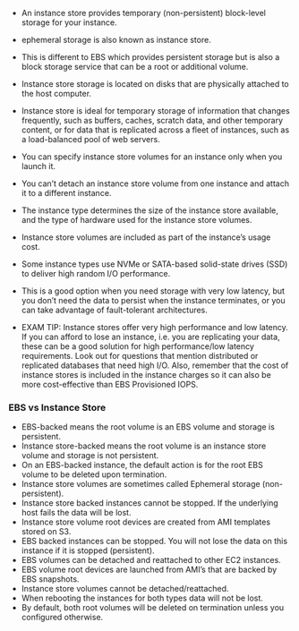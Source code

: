 - An instance store provides temporary (non-persistent) block-level storage for your instance.
- ephemeral storage is also known as instance store.
- This is different to EBS which provides persistent storage but is also a block storage service that can be a root or additional volume.

- Instance store storage is located on disks that are physically attached to the host computer.

- Instance store is ideal for temporary storage of information that changes frequently, such as buffers, caches, scratch data, and other temporary content, or for data that is replicated across a fleet of instances, such as a load-balanced pool of web servers.

- You can specify instance store volumes for an instance only when you launch it.

- You can’t detach an instance store volume from one instance and attach it to a different instance.

- The instance type determines the size of the instance store available, and the type of hardware used for the instance store volumes.

- Instance store volumes are included as part of the instance’s usage cost.

- Some instance types use NVMe or SATA-based solid-state drives (SSD) to deliver high random I/O performance.

- This is a good option when you need storage with very low latency, but you don’t need the data to persist when the instance terminates, or you can take advantage of fault-tolerant architectures.

- EXAM TIP: Instance stores offer very high performance and low latency. If you can afford to lose an instance, i.e. you are replicating your data, these can be a good solution for high performance/low latency requirements. Look out for questions that mention distributed or replicated databases that need high I/O. Also, remember that the cost of instance stores is included in the instance charges so it can also be more cost-effective than EBS Provisioned IOPS.

### EBS vs Instance Store
- EBS-backed means the root volume is an EBS volume and storage is persistent.
- Instance store-backed means the root volume is an instance store volume and storage is not persistent.
- On an EBS-backed instance, the default action is for the root EBS volume to be deleted upon termination.
- Instance store volumes are sometimes called Ephemeral storage (non-persistent).
- Instance store backed instances cannot be stopped. If the underlying host fails the data will be lost.
- Instance store volume root devices are created from AMI templates stored on S3.
- EBS backed instances can be stopped. You will not lose the data on this instance if it is stopped (persistent).
- EBS volumes can be detached and reattached to other EC2 instances.
- EBS volume root devices are launched from AMI’s that are backed by EBS snapshots.
- Instance store volumes cannot be detached/reattached.
- When rebooting the instances for both types data will not be lost.
- By default, both root volumes will be deleted on termination unless you configured otherwise.
